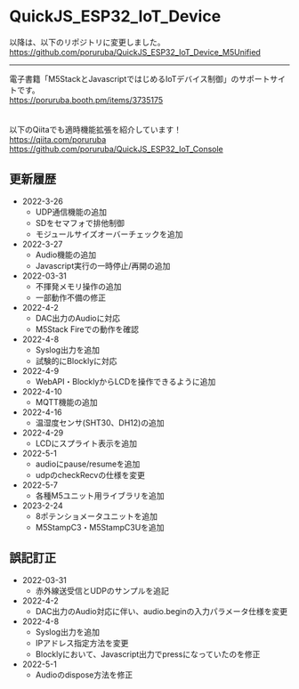 # QuickJS_ESP32_IoT_Device

以降は、以下のリポジトリに変更しました。
https://github.com/poruruba/QuickJS_ESP32_IoT_Device_M5Unified

***********************

電子書籍「M5StackとJavascriptではじめるIoTデバイス制御」のサポートサイトです。<br>
https://poruruba.booth.pm/items/3735175
<br>
<br>
<br>
以下のQiitaでも適時機能拡張を紹介しています！<br>
https://qiita.com/poruruba<br>
https://github.com/poruruba/QuickJS_ESP32_IoT_Console

## 更新履歴
- 2022-3-26
  - UDP通信機能の追加
  - SDをセマフォで排他制御
  - モジュールサイズオーバーチェックを追加
- 2022-3-27
  - Audio機能の追加
  - Javascript実行の一時停止/再開の追加
- 2022-03-31
  - 不揮発メモリ操作の追加 
  - 一部動作不備の修正
- 2022-4-2
  - DAC出力のAudioに対応
  - M5Stack Fireでの動作を確認
- 2022-4-8
  - Syslog出力を追加
  - 試験的にBlocklyに対応
- 2022-4-9
  - WebAPI・BlocklyからLCDを操作できるように追加
- 2022-4-10
  - MQTT機能の追加
- 2022-4-16
  - 温湿度センサ(SHT30、DH12)の追加
- 2022-4-29
  - LCDにスプライト表示を追加
- 2022-5-1
  - audioにpause/resumeを追加
  - udpのcheckRecvの仕様を変更
- 2022-5-7
  - 各種M5ユニット用ライブラリを追加
- 2023-2-24
  - 8ポテンショメータユニットを追加
  - M5StampC3・M5StampC3Uを追加

## 誤記訂正
- 2022-03-31
  - 赤外線送受信とUDPのサンプルを追記 
- 2022-4-2
  - DAC出力のAudio対応に伴い、audio.beginの入力パラメータ仕様を変更 
- 2022-4-8
  - Syslog出力を追加
  - IPアドレス指定方法を変更
  - Blocklyにおいて、Javascript出力でpressになっていたのを修正
- 2022-5-1
  - Audioのdispose方法を修正
